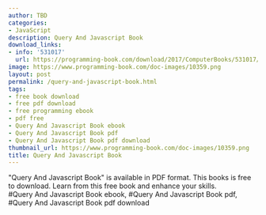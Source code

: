 ```yaml
---
author: TBD
categories:
- JavaScript
description: Query And Javascript Book
download_links:
- info: '531017'
  url: https://programming-book.com/download/2017/ComputerBooks/531017/Query And Javascript.pdf
image: https://www.programming-book.com/doc-images/10359.png
layout: post
permalink: /query-and-javascript-book.html
tags:
- free book download
- free pdf download
- free programming ebook
- pdf free
- Query And Javascript Book ebook
- Query And Javascript Book pdf
- Query And Javascript Book pdf download
thumbnail_url: https://www.programming-book.com/doc-images/10359.png
title: Query And Javascript Book
---
```


 
<div class="item-desc text-justify">
  "Query And Javascript Book" is available in PDF format. This books is free to download. Learn from this free book and enhance your skills.
  <br>
  #Query And Javascript Book ebook, #Query And Javascript Book pdf, #Query And Javascript Book pdf download
</div>